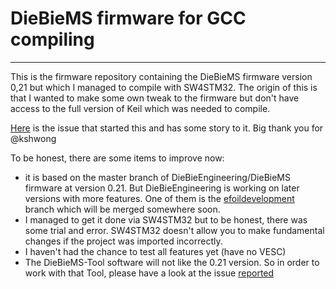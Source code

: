 # DieBieMS firmware for GCC compiling
------
This is the firmware repository containing the DieBieMS firmware version 0,21 but which I managed to compile with SW4STM32. 
The origin of this is that I wanted to make some own tweak to the firmware but don't have access to the full version of
Keil which was needed to compile. <br>

[Here](https://github.com/DieBieEngineering/DieBieMS) is the issue that started this and has some story to it. 
Big thank you for @kshwong<br>

To be honest, there are some items to improve now:
- it is based on the master branch of DieBieEngineering/DieBieMS firmware at version 0.21. But DieBieEngineering 
is working on later versions with more features. One of them 
is the [efoildevelopment](https://github.com/DieBieEngineering/DieBieMS-Firmware/tree/efoildevelop) branch which will be 
merged somewhere soon.
- I managed to get it done via SW4STM32 but to be honest, there was some trial and error. SW4STM32 doesn't allow you to make 
fundamental changes if the project was imported incorrectly. 
- I haven't had the chance to test all features yet (have no VESC)
- The DieBieMS-Tool software will not like the 0.21 version. So in order to work with that Tool, please have a look at the 
issue [reported](https://github.com/DieBieEngineering/DieBieMS-Tool/issues/6)<br>


